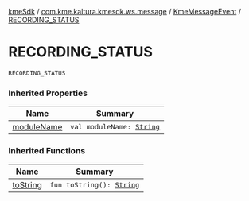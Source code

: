 [kmeSdk](../../index.md) / [com.kme.kaltura.kmesdk.ws.message](../index.md) / [KmeMessageEvent](index.md) / [RECORDING_STATUS](./-r-e-c-o-r-d-i-n-g_-s-t-a-t-u-s.md)

# RECORDING_STATUS

`RECORDING_STATUS`

### Inherited Properties

| Name | Summary |
|---|---|
| [moduleName](module-name.md) | `val moduleName: `[`String`](https://kotlinlang.org/api/latest/jvm/stdlib/kotlin/-string/index.html) |

### Inherited Functions

| Name | Summary |
|---|---|
| [toString](to-string.md) | `fun toString(): `[`String`](https://kotlinlang.org/api/latest/jvm/stdlib/kotlin/-string/index.html) |
